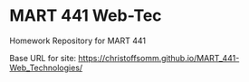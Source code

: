 # MART 441 Web-Tec

Homework Repository for MART 441

Base URL for site:
https://christoffsomm.github.io/MART_441-Web_Technologies/